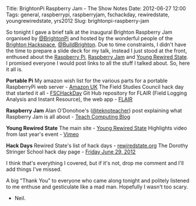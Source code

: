 Title: BrightonPi Raspberry Jam - The Show Notes
Date: 2012-06-27 12:00
Tags: general, raspberrypi, raspberryjam, fschackday, rewiredstate, youngrewiredstate, yrs2012
Slug: brightonpi-raspberry-jam

So tonight I gave a brief talk at the inaugural Brighton Raspberry Jam organised by <a href="http://twitter.com/#!/brightonpi">@BrightonPi</a> and hosted by the wonderful people of the <a href="http://www.buildbrighton.com/blog/">Brighton Hackspace</a>, <a href="http://twitter.com/#!/buildbrighton">@BuildBrighton</a>. Due to time constraints, I didn't have the time to prepare a slide deck for my talk, instead I just stood at the front, enthused about the <a href="http://www.raspberrypi.org/">Raspberry Pi</a>, <a href="http://teachcomputing.wordpress.com/2012/05/30/whats-a-raspberry-jam/">Raspberry Jam</a> and <a href="http://youngrewiredstate.org">Young Rewired State</a>. I promised everyone I would post links to all the stuff I talked about. So, here it all is.

<strong>Portable Pi</strong>
My amazon wish list for the various parts for a portable RaspberryPi web server - <a href="http://www.amazon.co.uk/registry/wishlist/1Z7VPDF4XWMW3">Amazon UK</a>
The Field Studies Council hack day that started it all - <a href="http://fschackday.org/">FSCHackDay</a>
Git Hub repository for FLAIR (Field Logging Analysis and Instant Resource), the web app - <a href="https://github.com/symroe/fschack">FLAIR</a>

<strong>Raspberry Jam</strong>
Alan O'Donohoe's (<a href="http://twitter.com/#!/teknoteacher">@teknoteacher</a>) post explaining what Raspberry Jam is all about - <a href="http://teachcomputing.wordpress.com/2012/05/30/whats-a-raspberry-jam/">Teach Computing Blog</a>

<strong>Young Rewired State</strong>
The main site - <a href="http://youngrewiredstate.org">Young Rewired State</a>
Highlights video from last year's event - <a href="https://vimeo.com/28646411">Vimeo</a>

<strong>Hack Days</strong>
Rewired State's list of hack days - <a href="http://rewiredstate.org/events/">rewiredstate.org</a>
The Dorothy Stringer School hack day page - <a href="http://www.dorothy-stringer.co.uk/hackday/">Friday June 29, 2012</a>

I think that's everything I covered, but if it's not, drop me comment and I'll add things I've missed.

A big "Thank You" to everyone who came along tonight and politely listened to me enthuse and gesticulate like a mad man. Hopefully I wasn't too scary.

- Neil.
